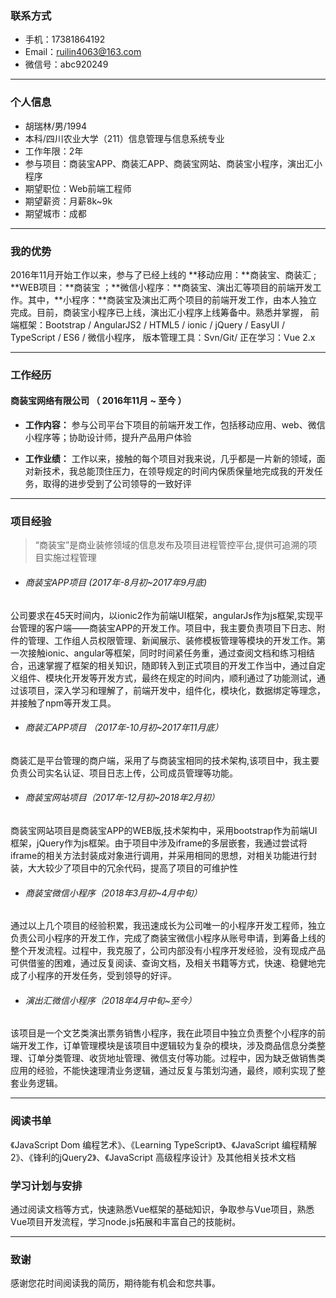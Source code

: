 ### 联系方式

- 手机：17381864192
- Email：ruilin4063@163.com 
- 微信号：abc920249
---

### 个人信息

 - 胡瑞林/男/1994 
 - 本科/四川农业大学（211）信息管理与信息系统专业 
 - 工作年限：2年
 - 参与项目：商装宝APP、商装汇APP、商装宝网站、商装宝小程序，演出汇小程序
 - 期望职位：Web前端工程师
 - 期望薪资：月薪8k~9k
 - 期望城市：成都

---

### 我的优势
2016年11月开始工作以来，参与了已经上线的 **移动应用：**商装宝、商装汇 ; **WEB项目：**商装宝 ；**微信小程序：**商装宝、演出汇等项目的前端开发工作。其中，**小程序：**商装宝及演出汇两个项目的前端开发工作，由本人独立完成。目前，商装宝小程序已上线，演出汇小程序上线筹备中。熟悉并掌握，
前端框架：Bootstrap / AngularJS2 / HTML5 / ionic / jQuery / EasyUI / TypeScript / ES6 / 微信小程序，
版本管理工具：Svn/Git/
正在学习：Vue 2.x

---

### 工作经历

#### 商装宝网络有限公司 （ 2016年11月 ~ 至今 ）
- **工作内容：** 参与公司平台下项目的前端开发工作，包括移动应用、web、微信小程序等；协助设计师，提升产品用户体验

- **工作业绩：** 工作以来，接触的每个项目对我来说，几乎都是一片新的领域，面对新技术，我总能顶住压力，在领导规定的时间内保质保量地完成我的开发任务，取得的进步受到了公司领导的一致好评

---

### 项目经验

> “商装宝”是商业装修领域的信息发布及项目进程管控平台,提供可追溯的项目实施过程管理

- ###### 商装宝APP项目 (2017年-8月初~2017年9月底)
公司要求在45天时间内，以ionic2作为前端UI框架，angularJs作为js框架,实现平台管理的客户端——商装宝APP的开发工作。项目中，我主要负责项目下日志、附件的管理、工作组人员权限管理、新闻展示、装修模板管理等模块的开发工作。第一次接触ionic、angular等框架，同时时间紧任务重，通过查阅文档和练习相结合，迅速掌握了框架的相关知识，随即转入到正式项目的开发工作当中，通过自定义组件、模块化开发等开发方式，最终在规定的时间内，顺利通过了功能测试，通过该项目，深入学习和理解了，前端开发中，组件化，模块化，数据绑定等理念，并接触了npm等开发工具。

- ###### 商装汇APP项目 （2017年-10月初~2017年11月底）
商装汇是平台管理的商户端，采用了与商装宝相同的技术架构,该项目中，我主要负责公司实名认证、项目日志上传，公司成员管理等功能。

- ###### 商装宝网站项目（2017年-12月初~2018年2月初）
商装宝网站项目是商装宝APP的WEB版,技术架构中，采用bootstrap作为前端UI框架，jQuery作为js框架。由于项目中涉及iframe的多层嵌套，我通过尝试将iframe的相关方法封装成对象进行调用，并采用相同的思想，对相关功能进行封装，大大较少了项目中的冗余代码，提高了项目的可维护性

- ###### 商装宝微信小程序（2018年3月初~4月中旬）
通过以上几个项目的经验积累，我迅速成长为公司唯一的小程序开发工程师，独立负责公司小程序的开发工作，完成了商装宝微信小程序从账号申请，到筹备上线的整个开发流程。过程中，我克服了，公司内部没有小程序开发经验，没有现成产品可供借鉴的困难，通过反复阅读、查询文档，及相关书籍等方式，快速、稳健地完成了小程序的开发任务，受到领导的好评。

- ###### 演出汇微信小程序（2018年4月中旬~至今）
该项目是一个文艺类演出票务销售小程序，我在此项目中独立负责整个小程序的前端开发工作，订单管理模块是该项目中逻辑较为复杂的模块，涉及商品信息分类整理、订单分类管理、收货地址管理、微信支付等功能。过程中，因为缺乏做销售类应用的经验，不能快速理清业务逻辑，通过反复与策划沟通，最终，顺利实现了整套业务逻辑。

---

### 阅读书单

《JavaScript Dom 编程艺术》、《Learning TypeScript》、《JavaScript 编程精解2》、《锋利的jQuery2》、《JavaScript 高级程序设计》及其他相关技术文档

### 学习计划与安排
  
  通过阅读文档等方式，快速熟悉Vue框架的基础知识，争取参与Vue项目，熟悉Vue项目开发流程，学习node.js拓展和丰富自己的技能树。
  
---
### 致谢
感谢您花时间阅读我的简历，期待能有机会和您共事。
